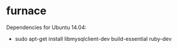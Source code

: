 # furnace

Dependencies for Ubuntu 14.04:
*  sudo apt-get install libmysqlclient-dev build-essential ruby-dev
